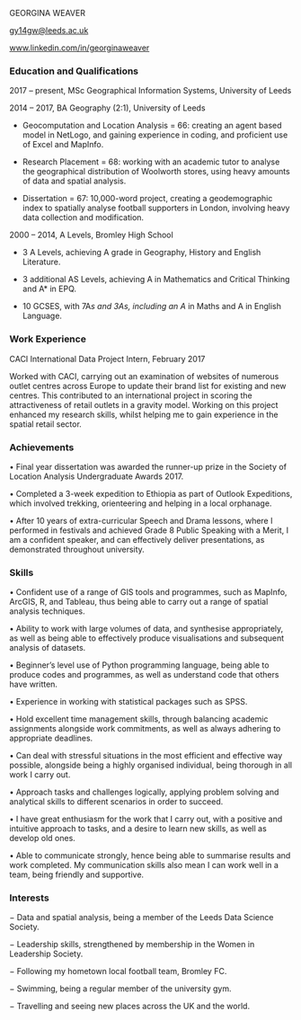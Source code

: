 GEORGINA WEAVER


gy14gw@leeds.ac.uk


www.linkedin.com/in/georginaweaver



### Education and Qualifications

2017 – present, MSc Geographical Information Systems, University of Leeds


2014 – 2017, BA Geography (2:1), University of Leeds
-	Geocomputation and Location Analysis = 66: creating an agent based model in NetLogo, and gaining experience in coding, and proficient use of Excel and MapInfo.


-	Research Placement = 68: working with an academic tutor to analyse the geographical distribution of Woolworth stores, using heavy amounts of data and spatial analysis.


-	Dissertation = 67: 10,000-word project, creating a geodemographic index to spatially analyse football supporters in London, involving heavy data collection and modification.


2000 – 2014, A Levels, Bromley High School


-	3 A Levels, achieving A grade in Geography, History and English Literature.


-	3 additional AS Levels, achieving A in Mathematics and Critical Thinking and A* in EPQ.


-	10 GCSES, with 7A*s and 3As, including an A* in Maths and A in English Language.


### Work Experience 

CACI International Data Project Intern, February 2017


Worked with CACI, carrying out an examination of websites of numerous outlet centres across Europe to update their brand list for existing and new centres. This contributed to an international project in scoring the attractiveness of retail outlets in a gravity model. Working on this project enhanced my research skills, whilst helping me to gain experience in the spatial retail sector. 





### Achievements

•	Final year dissertation was awarded the runner-up prize in the Society of Location Analysis Undergraduate Awards 2017. 

•	Completed a 3-week expedition to Ethiopia as part of Outlook Expeditions, which involved trekking, orienteering and helping in a local orphanage.  

•	After 10 years of extra-curricular Speech and Drama lessons, where I performed in festivals and achieved Grade 8 Public Speaking with a Merit, I am a confident speaker, and can effectively deliver presentations, as demonstrated throughout university.

### Skills 

•	Confident use of a range of GIS tools and programmes, such as MapInfo, ArcGIS, R, and Tableau, thus being able to carry out a range of spatial analysis techniques.

•	Ability to work with large volumes of data, and synthesise appropriately, as well as being able to effectively produce visualisations and subsequent analysis of datasets.

•	Beginner’s level use of Python programming language, being able to produce codes and programmes, as well as understand code that others have written.

•	Experience in working with statistical packages such as SPSS.

•	Hold excellent time management skills, through balancing academic assignments alongside work commitments, as well as always adhering to appropriate deadlines.

•	Can deal with stressful situations in the most efficient and effective way possible, alongside being a highly organised individual, being thorough in all work I carry out.

•	Approach tasks and challenges logically, applying problem solving and analytical skills to different scenarios in order to succeed. 

•	I have great enthusiasm for the work that I carry out, with a positive and intuitive approach to tasks, and a desire to learn new skills, as well as develop old ones. 

•	Able to communicate strongly, hence being able to summarise results and work completed. My communication skills also mean I can work well in a team, being friendly and supportive.

### Interests

−	Data and spatial analysis, being a member of the Leeds Data Science Society.

−	Leadership skills, strengthened by membership in the Women in Leadership Society.

−	Following my hometown local football team, Bromley FC.

−	Swimming, being a regular member of the university gym.

−	Travelling and seeing new places across the UK and the world.


